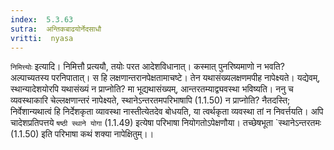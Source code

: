 ```yaml
---
index:  5.3.63
sutra:  अन्तिकबाढयोर्नेदसाधौ
vritti:  nyasa
---
```


`निमित्त्योः` इत्यादि। निमित्तौ प्रत्ययौ, तयोः परत आदेशविधानात्। कस्मात् पुनरिष्यमाणो न भवति? अल्पाच्यतस्य परनिपातात्। स हि लक्षणान्तरानपेक्षतामाचष्टे। तेन यथासंख्यलक्षणमपीह नापेक्ष्यते। यद्येवम्, स्थान्यादेशयोरपि यथासंख्यं न प्राप्नोति? मा भूद्यथासंख्यम्, आन्तरतम्याद्व्यवस्था भविष्यति। ननु च व्यवस्थाकारि चेल्लक्षणान्तरं नापेक्ष्यते, स्थानेऽन्तरतमपरिभाषापि (1.1.50) न प्राप्नोति? नैतदस्ति; निर्वेशान्यथात्वं हि निर्देशकृता व्यावस्था नास्तीत्येतदेव बोधयति, या त्वर्थकृता व्यवस्था तां न निवर्त्तयति। अपि चादेशप्रतिपत्तये `षष्ठी स्थाने योगा` (1.1.49) इत्येषा परिभाषा नियोगतोऽपेक्षणौया। तच्छेषभूता `स्थानेऽन्तरतमः (1.1.50) इति परिभाषा कथं शक्या नापेक्षितुम्।।

